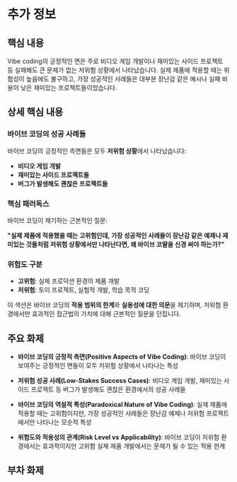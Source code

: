 # 추가 정보

## 핵심 내용
Vibe coding의 긍정적인 면은 주로 비디오 게임 개발이나 재미있는 사이드 프로젝트 등 실패해도 큰 문제가 없는 저위험 상황에서 나타났습니다. 실제 제품에 적용할 때는 위험성이 높음에도 불구하고, 가장 성공적인 사례들은 대부분 장난감 같은 예시나 실패 비용이 낮은 재미있는 프로젝트들이었습니다.

## 상세 핵심 내용
### 바이브 코딩의 성공 사례들

바이브 코딩의 긍정적인 측면들은 모두 **저위험 상황**에서 나타났습니다:

- **비디오 게임 개발**
- **재미있는 사이드 프로젝트들**
- **버그가 발생해도 괜찮은 프로젝트들**

### 핵심 패러독스

바이브 코딩이 제기하는 근본적인 질문:

**"실제 제품에 적용했을 때는 고위험인데, 가장 성공적인 사례들이 장난감 같은 예제나 재미있는 것들처럼 저위험 상황에서만 나타난다면, 왜 바이브 코딸을 신경 써야 하는가?"**

### 위험도 구분

- **고위험**: 실제 프로덕션 환경의 제품 개발
- **저위험**: 토이 프로젝트, 실험적 개발, 학습 목적 코딩

이 섹션은 바이브 코딩의 **적용 범위의 한계**와 **실용성에 대한 의문**을 제기하며, 저위험 환경에서만 효과적인 접근법의 가치에 대해 근본적인 질문을 던집니다.

## 주요 화제
- **바이브 코딩의 긍정적 측면(Positive Aspects of Vibe Coding)**: 바이브 코딩이 보여주는 긍정적인 면들이 모두 저위험 상황에서 나타나는 특성

- **저위험 성공 사례(Low-Stakes Success Cases)**: 비디오 게임 개발, 재미있는 사이드 프로젝트 등 버그가 발생해도 괜찮은 환경에서의 성공 사례들

- **바이브 코딩의 역설적 특성(Paradoxical Nature of Vibe Coding)**: 실제 제품에 적용할 때는 고위험이지만, 가장 성공적인 사례들은 장난감 예제나 저위험 프로젝트에서만 나타나는 모순적 특성

- **위험도와 적용성의 관계(Risk Level vs Applicability)**: 바이브 코딩이 저위험 환경에서는 효과적이지만 고위험 실제 제품 개발에서는 문제가 될 수 있는 적용 한계

## 부차 화제
